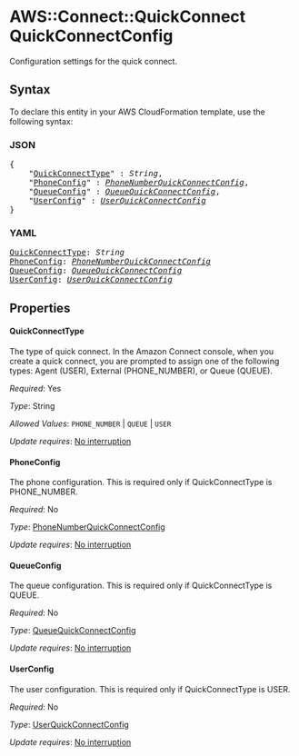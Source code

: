 # AWS::Connect::QuickConnect QuickConnectConfig

Configuration settings for the quick connect.

## Syntax

To declare this entity in your AWS CloudFormation template, use the following syntax:

### JSON

<pre>
{
    "<a href="#quickconnecttype" title="QuickConnectType">QuickConnectType</a>" : <i>String</i>,
    "<a href="#phoneconfig" title="PhoneConfig">PhoneConfig</a>" : <i><a href="phonenumberquickconnectconfig.md">PhoneNumberQuickConnectConfig</a></i>,
    "<a href="#queueconfig" title="QueueConfig">QueueConfig</a>" : <i><a href="queuequickconnectconfig.md">QueueQuickConnectConfig</a></i>,
    "<a href="#userconfig" title="UserConfig">UserConfig</a>" : <i><a href="userquickconnectconfig.md">UserQuickConnectConfig</a></i>
}
</pre>

### YAML

<pre>
<a href="#quickconnecttype" title="QuickConnectType">QuickConnectType</a>: <i>String</i>
<a href="#phoneconfig" title="PhoneConfig">PhoneConfig</a>: <i><a href="phonenumberquickconnectconfig.md">PhoneNumberQuickConnectConfig</a></i>
<a href="#queueconfig" title="QueueConfig">QueueConfig</a>: <i><a href="queuequickconnectconfig.md">QueueQuickConnectConfig</a></i>
<a href="#userconfig" title="UserConfig">UserConfig</a>: <i><a href="userquickconnectconfig.md">UserQuickConnectConfig</a></i>
</pre>

## Properties

#### QuickConnectType

The type of quick connect. In the Amazon Connect console, when you create a quick connect, you are prompted to assign one of the following types: Agent (USER), External (PHONE_NUMBER), or Queue (QUEUE).

_Required_: Yes

_Type_: String

_Allowed Values_: <code>PHONE_NUMBER</code> | <code>QUEUE</code> | <code>USER</code>

_Update requires_: [No interruption](https://docs.aws.amazon.com/AWSCloudFormation/latest/UserGuide/using-cfn-updating-stacks-update-behaviors.html#update-no-interrupt)

#### PhoneConfig

The phone configuration. This is required only if QuickConnectType is PHONE_NUMBER.

_Required_: No

_Type_: <a href="phonenumberquickconnectconfig.md">PhoneNumberQuickConnectConfig</a>

_Update requires_: [No interruption](https://docs.aws.amazon.com/AWSCloudFormation/latest/UserGuide/using-cfn-updating-stacks-update-behaviors.html#update-no-interrupt)

#### QueueConfig

The queue configuration. This is required only if QuickConnectType is QUEUE.

_Required_: No

_Type_: <a href="queuequickconnectconfig.md">QueueQuickConnectConfig</a>

_Update requires_: [No interruption](https://docs.aws.amazon.com/AWSCloudFormation/latest/UserGuide/using-cfn-updating-stacks-update-behaviors.html#update-no-interrupt)

#### UserConfig

The user configuration. This is required only if QuickConnectType is USER.

_Required_: No

_Type_: <a href="userquickconnectconfig.md">UserQuickConnectConfig</a>

_Update requires_: [No interruption](https://docs.aws.amazon.com/AWSCloudFormation/latest/UserGuide/using-cfn-updating-stacks-update-behaviors.html#update-no-interrupt)
